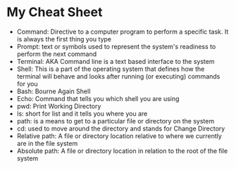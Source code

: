 # My Cheat Sheet 

- Command: Directive to a computer program to perform a specific task. It is always the first thing you type 
- Prompt: text or symbols used to represent the system's readiness to perform the next command
- Terminal: AKA Command line is a text based interface to the system
- Shell:  This is a part of the operating system that defines how the terminal will behave and looks after running (or executing) commands for you
- Bash: Bourne Again Shell 
- Echo: Command that tells you which shell you are using 
- pwd: Print Working Directory
- ls: short for list and it tells you where you are
- path: is a means to get to a particular file or directory on the system
- cd: used to move around the directory and stands for Change Directory
- Relative path: A file or directory location relative to where we currently are in the file system
- Absolute path: A file or directory location in relation to the root of the file system
